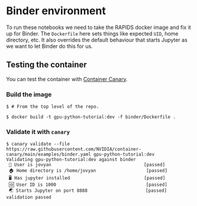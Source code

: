 # Binder environment

To run these notebooks we need to take the RAPIDS docker image and fix it up for Binder. The `Dockerfile` here sets things like expected `UID`, home directory, etc. It also overrides the default behaviour that starts Jupyter as we want to let Binder do this for us.

## Testing the container

You can test the container with [Container Canary](https://github.com/NVIDIA/container-canary).

### Build the image

```console
$ # From the top level of the repo.

$ docker build -t gpu-python-tutorial:dev -f binder/Dockerfile .
```

### Validate it with `canary`

```console
$ canary validate --file https://raw.githubusercontent.com/NVIDIA/container-canary/main/examples/binder.yaml gpu-python-tutorial:dev
Validating gpu-python-tutorial:dev against binder
 👩 User is jovyan                                   [passed]
 🏠 Home directory is /home/jovyan                   [passed]
 🖥 Has jupyter installed                            [passed]
 🆔 User ID is 1000                                  [passed]
 🌏 Starts Jupyter on port 8888                      [passed]
validation passed
```
